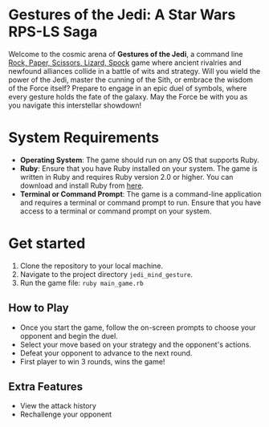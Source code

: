 # Gestures of the Jedi: A Star Wars RPS-LS Saga

Welcome to the cosmic arena of **Gestures of the Jedi**, a command line [Rock, Paper, Scissors, Lizard, Spock](https://bigbangtheory.fandom.com/wiki/Rock,_Paper,_Scissors,_Lizard,_Spock) game where ancient rivalries and newfound alliances collide in a battle of wits and strategy. Will you wield the power of the Jedi, master the cunning of the Sith, or embrace the wisdom of the Force itself? Prepare to engage in an epic duel of symbols, where every gesture holds the fate of the galaxy. May the Force be with you as you navigate this interstellar showdown!

# System Requirements

 - **Operating System**: The game should run on any OS that supports Ruby.
 - **Ruby**: Ensure that you have Ruby installed on your system. The game is written in Ruby and requires Ruby version 2.0 or higher. You can download and install Ruby from [here](https://www.ruby-lang.org/en/downloads/).
 - **Terminal or Command Prompt**: The game is a command-line application and requires a terminal or command prompt to run. Ensure that you have access to a terminal or command prompt on your system.

# Get started

1. Clone the repository to your local machine.
2. Navigate to the project directory `jedi_mind_gesture`.
3. Run the game file: `ruby main_game.rb`

## How to Play
- Once you start the game, follow the on-screen prompts to choose your opponent and begin the duel. 
- Select your move based on your strategy and the opponent's actions. 
- Defeat your opponent to advance to the next round.
- First player to win 3 rounds, wins the game!

## Extra Features
- View the attack history
- Rechallenge your opponent
